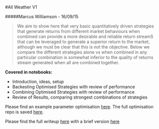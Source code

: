#All Weather V1

#####Marcus Williamson - 16/09/15

> We aim to show here that very basic quantitatively driven strategies that generate returns from different market behaviours when combined can provide a more desirable and reliable return streamS that can be leveraged to generate a superior return to the market, although we must be clear that this is not the objective.
> Below we compare the different strategies alone vs when combined in any particular combination is somewhat inferior to the quality of returns stream generated when all are combined together.

__Covered in notebooks:__
* Introduction, ideas, setup
* Backesting Optimised Strategies with review of performance
* Combining Optimised Strategies with review of performance
* Review of Results, comparing strongest combinations of strategies

Please find an example parameter optimisation [here](https://mw572.github.io/All%20Weather%20V1/Parameter%20Optimisation%20-%20All%20Weather%20V1%20Pairs%20Trade%20-%202007%20-%202010%20-%20Final.html). The full optimisation repo is saved [here](https://github.com/ArtificialInvestor/algo-optimisation).

Please find the full writeup [here](https://mw572.github.io/All%20Weather%20V1/All%20Weather%20V1%20Full%20Analysis.html) with a brief version [here](https://mw572.github.io/All%20Weather%20V1/All%20Weather%20V1%20Brief%20Analysis.html)
